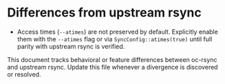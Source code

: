 # Differences from upstream rsync

- Access times (`--atimes`) are not preserved by default. Explicitly enable them with the `--atimes` flag or via `SyncConfig::atimes(true)` until full parity with upstream rsync is verified.

This document tracks behavioral or feature differences between oc-rsync and upstream rsync. Update this file whenever a divergence is discovered or resolved.
